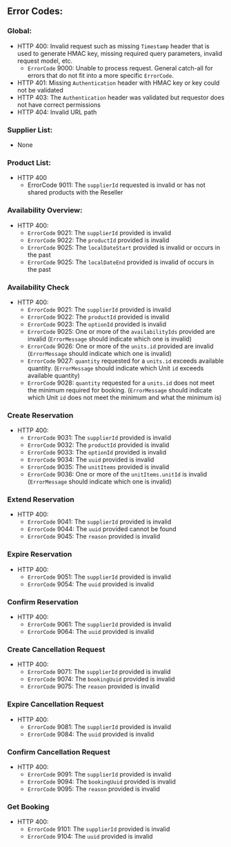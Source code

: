 ## Error Codes:

### Global:
- HTTP 400: Invalid request such as missing `Timestamp` header that is used to generate HMAC key, missing required query parameters, invalid request model, etc.
	- `ErrorCode` 9000: Unable to process request. General catch-all for errors that do not fit into a more specific `ErrorCode`.
- HTTP 401: Missing `Authentication` header with HMAC key or key could not be validated
- HTTP 403: The `Authentication` header was validated but requestor does not have correct permissions
- HTTP 404: Invalid URL path

### Supplier List:
- None

### Product List:
- HTTP 400
	- ErrorCode 9011: The `supplierId` requested is invalid or has not shared products with the Reseller

### Availability Overview:
- HTTP 400:
	- `ErrorCode` 9021: The `supplierId` provided is invalid
	- `ErrorCode` 9022: The `productId` provided is invalid
	- `ErrorCode` 9025: The `localDateStart` provided is invalid or occurs in the past
	- `ErrorCode` 9025: The `localDateEnd` provided is invalid of occurs in the past

### Availability Check
- HTTP 400:
	- `ErrorCode` 9021: The `supplierId` provided is invalid
	- `ErrorCode` 9022: The `productId` provided is invalid
	- `ErrorCode` 9023: The `optionId` provided is invalid
	- `ErrorCode` 9025: One or more of the `availabilityIds` provided are invalid (`ErrorMessage` should indicate which one is invalid)
	- `ErrorCode` 9026: One or more of the `units.id` provided are invalid (`ErrorMessage` should indicate which one is invalid)
	- `ErrorCode` 9027: `quantity` requested for a `units.id` exceeds available quantity. (`ErrorMessage` should indicate which Unit `id` exceeds available quantity)
	- `ErrorCode` 9028: `quantity` requested for a `units.id` does not meet the minimum required for booking. (`ErrorMessage` should indicate which Unit `id` does not meet the minimum and what the minimum is)

### Create Reservation
- HTTP 400:
	- `ErrorCode` 9031: The `supplierId` provided is invalid
	- `ErrorCode` 9032: The `productId` provided is invalid
	- `ErrorCode` 9033: The `optionId` provided is invalid
	- `ErrorCode` 9034: The `uuid` provided is invalid
	- `ErrorCode` 9035: The `unitItems` provided is invalid
	- `ErrorCode` 9036: One or more of the `unitItems.unitId` is invalid (`ErrorMessage` should indicate which one is invalid)

### Extend Reservation
- HTTP 400:
	- `ErrorCode` 9041: The `supplierId` provided is invalid
	- `ErrorCode` 9044: The `uuid` provided cannot be found
	- `ErrorCode` 9045: The `reason` provided is invalid

### Expire Reservation
- HTTP 400:
	- `ErrorCode` 9051: The `supplierId` provided is invalid
	- `ErrorCode` 9054: The `uuid` provided is invalid

### Confirm Reservation
- HTTP 400:
	- `ErrorCode` 9061: The `supplierId` provided is invalid
	- `ErrorCode` 9064: The `uuid` provided is invalid

### Create Cancellation Request
- HTTP 400:
	- `ErrorCode` 9071: The `supplierId` provided is invalid
	- `ErrorCode` 9074: The `bookingUuid` provided is invalid
	- `ErrorCode` 9075: The `reason` provided is invalid

### Expire Cancellation Request
- HTTP 400:
	- `ErrorCode` 9081: The `supplierId` provided is invalid
	- `ErrorCode` 9084: The `uuid` provided is invalid

### Confirm Cancellation Request
- HTTP 400:
	- `ErrorCode` 9091: The `supplierId` provided is invalid
	- `ErrorCode` 9094: The `bookingUuid` provided is invalid
	- `ErrorCode` 9095: The `reason` provided is invalid

### Get Booking
- HTTP 400:
	- `ErrorCode` 9101: The `supplierId` provided is invalid
	- `ErrorCode` 9104: The `uuid` provided is invalid